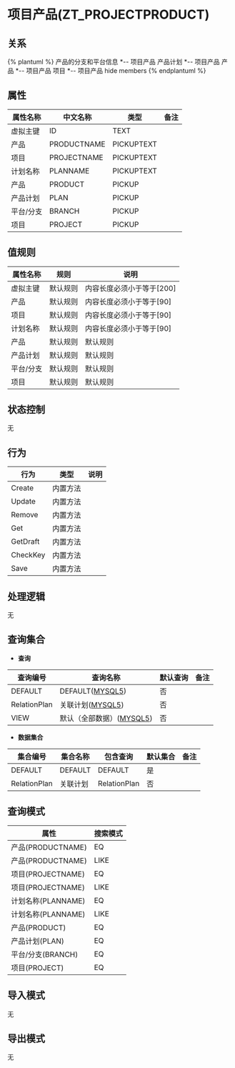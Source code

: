 # 项目产品(ZT_PROJECTPRODUCT)

  

## 关系
{% plantuml %}
产品的分支和平台信息 *-- 项目产品 
产品计划 *-- 项目产品 
产品 *-- 项目产品 
项目 *-- 项目产品 
hide members
{% endplantuml %}

## 属性

| 属性名称        |    中文名称    | 类型     |  备注  |
| --------   |------------| -----   |  -------- | 
|虚拟主键|ID|TEXT|&nbsp;|
|产品|PRODUCTNAME|PICKUPTEXT|&nbsp;|
|项目|PROJECTNAME|PICKUPTEXT|&nbsp;|
|计划名称|PLANNAME|PICKUPTEXT|&nbsp;|
|产品|PRODUCT|PICKUP|&nbsp;|
|产品计划|PLAN|PICKUP|&nbsp;|
|平台/分支|BRANCH|PICKUP|&nbsp;|
|项目|PROJECT|PICKUP|&nbsp;|

## 值规则
| 属性名称    | 规则    |  说明  |
| --------   |------------| ----- | 
|虚拟主键|默认规则|内容长度必须小于等于[200]|
|产品|默认规则|内容长度必须小于等于[90]|
|项目|默认规则|内容长度必须小于等于[90]|
|计划名称|默认规则|内容长度必须小于等于[90]|
|产品|默认规则|默认规则|
|产品计划|默认规则|默认规则|
|平台/分支|默认规则|默认规则|
|项目|默认规则|默认规则|

## 状态控制

无


## 行为
| 行为    | 类型    |  说明  |
| --------   |------------| ----- | 
|Create|内置方法|&nbsp;|
|Update|内置方法|&nbsp;|
|Remove|内置方法|&nbsp;|
|Get|内置方法|&nbsp;|
|GetDraft|内置方法|&nbsp;|
|CheckKey|内置方法|&nbsp;|
|Save|内置方法|&nbsp;|

## 处理逻辑
无

## 查询集合

* **查询**

| 查询编号 | 查询名称       | 默认查询 |   备注|
| --------  | --------   | --------   | ----- |
|DEFAULT|DEFAULT([MYSQL5](../../appendix/query_MYSQL5.md#ProjectProduct_Default))|否|&nbsp;|
|RelationPlan|关联计划([MYSQL5](../../appendix/query_MYSQL5.md#ProjectProduct_RelationPlan))|否|&nbsp;|
|VIEW|默认（全部数据）([MYSQL5](../../appendix/query_MYSQL5.md#ProjectProduct_View))|否|&nbsp;|

* **数据集合**

| 集合编号 | 集合名称   |  包含查询  | 默认集合 |   备注|
| --------  | --------   | -------- | --------   | ----- |
|DEFAULT|DEFAULT|DEFAULT|是|&nbsp;|
|RelationPlan|关联计划|RelationPlan|否|&nbsp;|

## 查询模式
| 属性      |    搜索模式     |
| --------   |------------|
|产品(PRODUCTNAME)|EQ|
|产品(PRODUCTNAME)|LIKE|
|项目(PROJECTNAME)|EQ|
|项目(PROJECTNAME)|LIKE|
|计划名称(PLANNAME)|EQ|
|计划名称(PLANNAME)|LIKE|
|产品(PRODUCT)|EQ|
|产品计划(PLAN)|EQ|
|平台/分支(BRANCH)|EQ|
|项目(PROJECT)|EQ|

## 导入模式
无


## 导出模式
无
